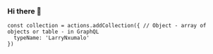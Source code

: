 ### Hi there 👋


    const collection = actions.addCollection({ // Object - array of objects or table - in GraphQL
      typeName: 'LarryNxumalo'
    })
